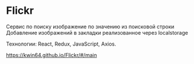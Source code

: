 # Flickr

Сервис по поиску изображение по значению из поисковой строки
Добавление изображений в закладки реализованное через localstorage

Технологии: React, Redux, JavaScript, Axios.


https://kwin64.github.io/Flickr/#/main
